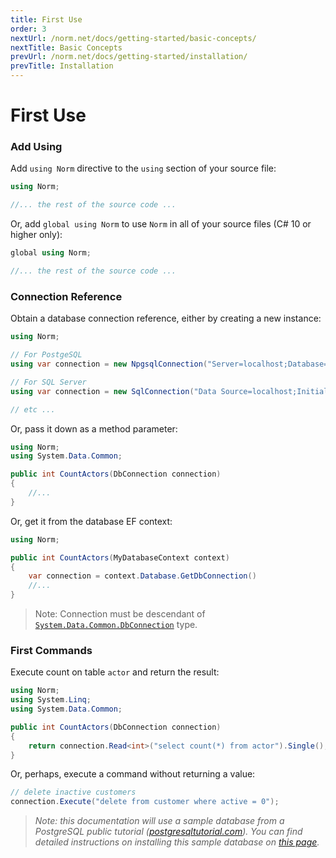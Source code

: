 ```yaml
---
title: First Use
order: 3
nextUrl: /norm.net/docs/getting-started/basic-concepts/
nextTitle: Basic Concepts
prevUrl: /norm.net/docs/getting-started/installation/
prevTitle: Installation
---
```


# First Use

### Add Using

Add `using Norm` directive to the `using` section of your source file:


```csharp
using Norm;

//... the rest of the source code ...

```

Or, add `global using Norm` to use `Norm` in all of your source files (C# 10 or higher only):

```csharp
global using Norm;

//... the rest of the source code ...

```

### Connection Reference

Obtain a database connection reference, either by creating a new instance:

```csharp
using Norm;

// For PostgeSQL
using var connection = new NpgsqlConnection("Server=localhost;Database=dvdrental;Port=5432;User Id=postgres;Password=postgres;");

// For SQL Server
using var connection = new SqlConnection("Data Source=localhost;Initial Catalog=dvdrental;Integrated Security=True");

// etc ...
```

Or, pass it down as a method parameter:

```csharp
using Norm;
using System.Data.Common;

public int CountActors(DbConnection connection)
{
    //...
}
```

Or, get it from the database EF context:

```csharp
using Norm;

public int CountActors(MyDatabaseContext context)
{
    var connection = context.Database.GetDbConnection()
    //...
}
```

> Note: Connection must be descendant of [`System.Data.Common.DbConnection`](https://learn.microsoft.com/en-us/dotnet/api/system.data.common.dbconnection) type.

### First Commands

Execute count on table `actor` and return the result:

```csharp
using Norm;
using System.Linq;
using System.Data.Common;

public int CountActors(DbConnection connection)
{
    return connection.Read<int>("select count(*) from actor").Single();
}
```

Or, perhaps, execute a command without returning a value:

```csharp
// delete inactive customers
connection.Execute("delete from customer where active = 0");
```

> *Note: this documentation will use a sample database from a PostgreSQL public tutorial ([postgresqltutorial.com](https://www.postgresqltutorial.com/)). You can find detailed instructions on installing this sample database on [this page](https://www.postgresqltutorial.com/postgresql-getting-started/postgresql-sample-database/).*
